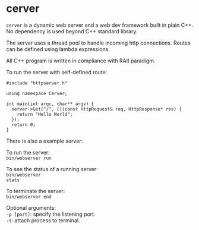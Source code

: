 # cerver

<code>cerver</code> is a dynamic web server and a web dev framework built in plain C++. No dependency is used beyond C++ standard library.

The server uses a thread pool to handle incoming http connections. Routes can be defined using lambda expressions.

All C++ program is written in compliance with RAII paradigm.

To run the server with self-defined route:<br>
```
#include "httpserver.h"

using namespace Cerver;

int main(int argc, char** argv) {
  server->Get("/", [](const HttpRequest& req, HttpResponse* res) {
    return "Hello World";
  });
  return 0;
}
```

There is also a example server:

To run the server:<br>
<code>bin/webserver run</code>

To see the status of a running server:<br>
<code>bin/webserver stats</code>

To terminate the server:<br>
<code>bin/webserver end</code>

Optional arguments:<br>
<code>-p [port]</code>: specify the listening port.<br>
<code>-t</code>: attach process to terminal.<br>
